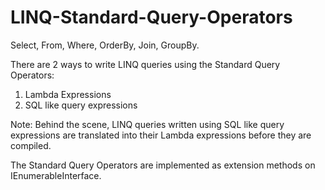 # LINQ-Standard-Query-Operators

Select, From, Where, OrderBy, Join, GroupBy.

There are 2 ways to write LINQ queries using the Standard Query Operators:
1. Lambda Expressions
2. SQL like query expressions

Note: Behind the scene, LINQ queries written using SQL like query expressions are translated into their Lambda expressions before they are compiled. 

The Standard Query Operators are implemented as extension methods on IEnumerable<T>Interface. 
